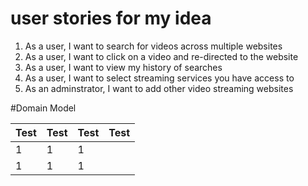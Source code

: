 # user stories for my idea

1. As a user, I want to search for videos across multiple websites
2. As a user, I want to click on a video and re-directed to the website
3. As a user, I want to view my history of searches
4. As a user, I want to select streaming services you have access to
5. As an adminstrator, I want to add other video streaming websites

#Domain Model

| Test | Test | Test | Test |
| ---- | ---- | ---- | ---- |
| 1    | 1    | 1    |      |
| 1    | 1    | 1    |      |



